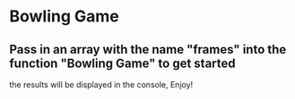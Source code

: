 # Bowling Game

## Pass in an array with the name "frames" into the function "Bowling Game" to get started

the results will be displayed in the console, Enjoy!
